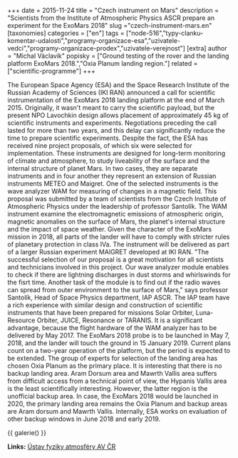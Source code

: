 +++
date = 2015-11-24
title = "Czech instrument on Mars"
description = "Scientists from the Institute of Atmospheric Physics ASCR prepare an experiment for the ExoMars 2018"
slug ="czech-instrument-mars.en"
[taxonomies]
categories = ["en"]
tags = ["node-516","typy-clanku-komentar-udalosti","programy-organizace-esa","uzivatele-vedci","programy-organizace-prodex","uzivatele-verejnost"]
[extra]
author = "Michal Václavík"
popisky = ["Ground testing of the rover and the landing platform ExoMars 2018.","Oxia Planum landing region."]
related = ["scientific-programme"]
+++

The European Space Agency (ESA) and the Space Research Institute of the Russian Academy of Sciences (IKI RAN) announced a call for scientific instrumentation of the ExoMars 2018 landing platform at the end of March 2015. Originally, it wasn't meant to carry the scientific payload, but the present NPO Lavochkin design allows placement of approximately 45 kg of scientific instruments and experiments. Negotiations preceding the call lasted for more than two years, and this delay can significantly reduce the time to prepare scientific experiments. Despite the fact, the ESA has received nine project proposals, of which six were selected for implementation. These instruments are designed for long-term monitoring of climate and atmosphere, to study liveability of the surface and the internal structure of planet Mars. In two cases, they are separate instruments and in four another they represent an extension of Russian instruments METEO and Maigret. One of the selected instruments is the wave analyzer WAM for measuring of changes in a magnetic field. This proposal was submitted by a team of scientists from the Czech Institute of Atmospheric Physics under the leadership of professor Santolík. The WAM instrument examine the electromagnetic emissions of atmospheric origin, magnetic anomalies on the surface of Mars, the planet's internal structure and the impact of space weather. Given the character of the ExoMars mission in 2018, all parts of the lander will have to comply with stricter rules of planetary protection in class IVa. The instrument will be delivered as part of a larger Russian experiment MAIGRET developed at IKI RAN. "The successful selection of our proposal is a great motivation for all scientists and technicians involved in this project. Our wave analyzer module enables to check if there are lightning discharges in dust storms and whirlswinds for the fisrt time. Another task of the module is to find out if the radio waves can spread from outer environment to the surface of Mars," says professor Santolík, Head of Space Physics department, IAP ASCR. The IAP team have a rich experience with similar design and construction of scientific instruments that have been prepared for missions Solar Orbiter, Luna-Resource Orbiter, JUICE, Resonance or TARANIS. It is a significant advantage, because the flight hardware of the WAM analyzer has to be delivered by May 2017. The ExoMars 2018 probe is to be launched in May 7, 2018, and the lander will touch the ground in 15 January 2019. Current plans count on a two-year operation of the platform, but the period is expected to be extended. The group of experts for selection of the landing area has chosen Oxia Planum as the primary place. It is interesting that there is no backup landing area. Aram Dorsum area and Mawrth Vallis area suffers from difficult access from a technical point of view, the Hypanis Vallis area is the least scientifically interesting. However, the latter region is the unofficial backup area. In case, the ExoMars 2018 would be launched in 2020, the primary landing area remains the Oxia Planum and backup areas are Aram dorsum and Mawrth Vallis. Internally, ESA works on evaluation of other backup windows in June 2018 and early 2019.

{{ galerie() }}

**Links:**
[Ústav fyziky atmosféry AV ČR]

[Ústav fyziky atmosféry AV ČR]: http://www.ufa.cas.cz/
